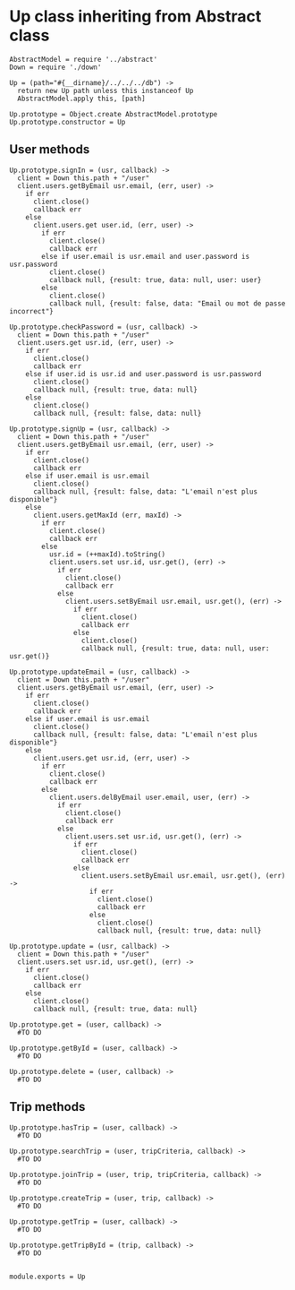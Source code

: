 # Up class inheriting from Abstract class

    AbstractModel = require '../abstract'
    Down = require './down'

    Up = (path="#{__dirname}/../../../db") ->
      return new Up path unless this instanceof Up
      AbstractModel.apply this, [path]

    Up.prototype = Object.create AbstractModel.prototype
    Up.prototype.constructor = Up

## User methods

    Up.prototype.signIn = (usr, callback) ->
      client = Down this.path + "/user"
      client.users.getByEmail usr.email, (err, user) ->
        if err
          client.close()
          callback err
        else
          client.users.get user.id, (err, user) ->
            if err
              client.close()
              callback err
            else if user.email is usr.email and user.password is usr.password
              client.close()
              callback null, {result: true, data: null, user: user}
            else
              client.close()
              callback null, {result: false, data: "Email ou mot de passe incorrect"}

    Up.prototype.checkPassword = (usr, callback) ->
      client = Down this.path + "/user"
      client.users.get usr.id, (err, user) ->
        if err
          client.close()
          callback err
        else if user.id is usr.id and user.password is usr.password
          client.close()
          callback null, {result: true, data: null}
        else
          client.close()
          callback null, {result: false, data: null}

    Up.prototype.signUp = (usr, callback) ->
      client = Down this.path + "/user"
      client.users.getByEmail usr.email, (err, user) ->
        if err
          client.close()
          callback err
        else if user.email is usr.email
          client.close()
          callback null, {result: false, data: "L'email n'est plus disponible"}
        else
          client.users.getMaxId (err, maxId) ->
            if err
              client.close()
              callback err
            else
              usr.id = (++maxId).toString()
              client.users.set usr.id, usr.get(), (err) ->
                if err
                  client.close()
                  callback err
                else
                  client.users.setByEmail usr.email, usr.get(), (err) ->
                    if err
                      client.close()
                      callback err
                    else
                      client.close()
                      callback null, {result: true, data: null, user: usr.get()}

    Up.prototype.updateEmail = (usr, callback) ->
      client = Down this.path + "/user"
      client.users.getByEmail usr.email, (err, user) ->
        if err
          client.close()
          callback err
        else if user.email is usr.email
          client.close()
          callback null, {result: false, data: "L'email n'est plus disponible"}
        else
          client.users.get usr.id, (err, user) ->
            if err
              client.close()
              callback err
            else
              client.users.delByEmail user.email, user, (err) ->
                if err
                  client.close()
                  callback err
                else
                  client.users.set usr.id, usr.get(), (err) ->
                    if err
                      client.close()
                      callback err
                    else
                      client.users.setByEmail usr.email, usr.get(), (err) ->
                        if err
                          client.close()
                          callback err
                        else
                          client.close()
                          callback null, {result: true, data: null}

    Up.prototype.update = (usr, callback) ->
      client = Down this.path + "/user"
      client.users.set usr.id, usr.get(), (err) ->
        if err
          client.close()
          callback err
        else
          client.close()
          callback null, {result: true, data: null}

    Up.prototype.get = (user, callback) ->
      #TO DO

    Up.prototype.getById = (user, callback) ->
      #TO DO

    Up.prototype.delete = (user, callback) ->
      #TO DO

## Trip methods

    Up.prototype.hasTrip = (user, callback) ->
      #TO DO

    Up.prototype.searchTrip = (user, tripCriteria, callback) ->
      #TO DO

    Up.prototype.joinTrip = (user, trip, tripCriteria, callback) ->
      #TO DO

    Up.prototype.createTrip = (user, trip, callback) ->
      #TO DO

    Up.prototype.getTrip = (user, callback) ->
      #TO DO

    Up.prototype.getTripById = (trip, callback) ->
      #TO DO


    module.exports = Up
